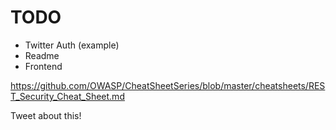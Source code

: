 # TODO

- Twitter Auth (example)
- Readme
- Frontend

https://github.com/OWASP/CheatSheetSeries/blob/master/cheatsheets/REST_Security_Cheat_Sheet.md

Tweet about this!

